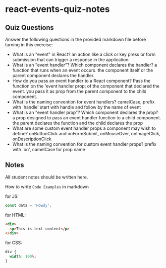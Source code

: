 # react-events-quiz-notes

## Quiz Questions

Answer the following questions in the provided markdown file before turning in this exercise:

- What is an "event" in React?
  an action like a click or key press or form submission that can trigger a response in the application
- What is an "event handler"? Which component declares the handler?
  a function that runs when an event occurs. the component itself or the parent component declares the handler.
- How do you pass an event handler to a React component?
  Pass the function on the 'event handler prop; of the component that declared the event.
  you pass it as prop from the parent component to the child component.
- What is the naming convention for event handlers?
  camelCase, prefix with 'handle' start with handle and follow by the name of event
- What is an "event handler prop"? Which component declares the prop?
  a prop designed to pass an event handler function to a child component. the parent declares the function and the child declares the prop
- What are some custom event handler props a component may wish to define?
  onButtonClick and onFormSubmit, onMouseOver, onImageClick, onDescriptionClick
- What is the naming convention for custom event handler props?
  prefix with 'on', camelCase for prop name

## Notes

All student notes should be written here.

How to write `Code Examples` in markdown

for JS:

```javascript
const data = 'Howdy';
```

for HTML:

```html
<div>
  <p>This is text content</p>
</div>
```

for CSS:

```css
div {
  width: 100%;
}
```

